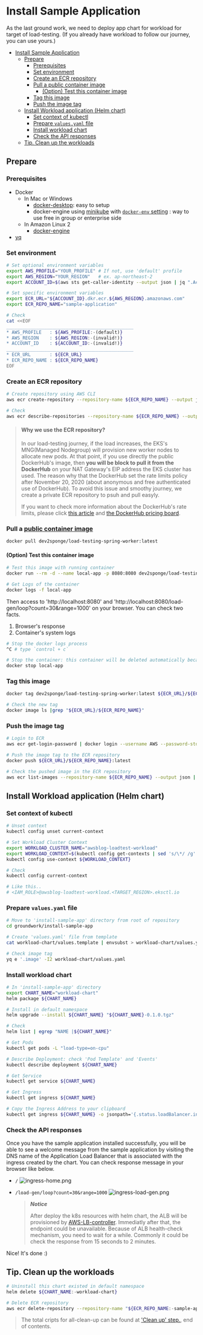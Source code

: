 # Install Sample Application

As the last ground work, we need to deploy app chart for workload for target of load-testing.
(If you already have workload to follow our journey, you can use yours.)

- [Install Sample Application](#install-sample-application)
  - [Prepare](#prepare)
    - [Prerequisites](#prerequisites)
    - [Set environment](#set-environment)
    - [Create an ECR repository](#create-an-ecr-repository)
    - [Pull a public container image](#pull-a-public-container-image)
      - [(Option) Test this container image](#option-test-this-container-image)
    - [Tag this image](#tag-this-image)
    - [Push the image tag](#push-the-image-tag)
  - [Install Workload application (Helm chart)](#install-workload-application-helm-chart)
    - [Set context of kubectl](#set-context-of-kubectl)
    - [Prepare `values.yaml` file](#prepare-valuesyaml-file)
    - [Install workload chart](#install-workload-chart)
    - [Check the API responses](#check-the-api-responses)
  - [Tip. Clean up the workloads](#tip-clean-up-the-workloads)

## Prepare

### Prerequisites

- Docker
  - In Mac or Windows
    - [docker-desktop](https://www.docker.com/products/docker-desktop): easy to setup
    - docker-engine using [minikube](https://minikube.sigs.k8s.io/docs/start/) with [`docker-env` setting](https://minikube.sigs.k8s.io/docs/commands/docker-env/)
      : way to use free in group or enterprise side
  - In Amazon Linux 2
    - [docker-engine](https://gist.github.com/npearce/6f3c7826c7499587f00957fee62f8ee9#file-install-docker-md)
- [yq](https://github.com/mikefarah/yq/#install)

### Set environment

```bash
# Set optional environment variables
export AWS_PROFILE="YOUR_PROFILE" # If not, use 'default' profile
export AWS_REGION="YOUR_REGION"   # ex. ap-northeast-2
export ACCOUNT_ID=$(aws sts get-caller-identity --output json | jq ".Account" | tr -d '"')

# Set specific environment variables
export ECR_URL="${ACCOUNT_ID}.dkr.ecr.${AWS_REGION}.amazonaws.com"
export ECR_REPO_NAME="sample-application"

# Check
cat <<EOF
_______________________________________________
* AWS_PROFILE   : ${AWS_PROFILE:-(default)}
* AWS_REGION    : ${AWS_REGION:-(invalid!)}
* ACCOUNT_ID    : ${ACCOUNT_ID:-(invalid!)}
_______________________________________________
* ECR_URL       : ${ECR_URL}
* ECR_REPO_NAME : ${ECR_REPO_NAME}
EOF
```

### Create an ECR repository

```bash
# Create repository using AWS CLI
aws ecr create-repository --repository-name ${ECR_REPO_NAME} --output json | jq

# Check
aws ecr describe-repositories --repository-name ${ECR_REPO_NAME} --output json | jq
```

> #### Why we use the ECR repository?
>
> In our load-testing journey, if the load increases, the EKS's MNG(Managed Nodegroup) will provision new worker nodes to allocate new pods.
> At that point, if you use directly the public DockerHub's image, then **you will be block to pull it from the DockerHub** on your NAT Gateway's EIP address the EKS cluster has used.
> The reason why that the DockerHub set the rate limits policy after November 20, 2020 (about anonymous and free authenticated use of DockerHub).
> To avoid this issue and smoothy journey, we create a private ECR repository to psuh and pull easyly.
>
> If you want to check more information about the DockerHub's rate limits, please click [this article](https://www.docker.com/increase-rate-limits) and [the DockerHub pricing board](https://www.docker.com/pricing).

### Pull a [public container image](https://hub.docker.com/r/dev2sponge/load-testing-spring-worker)

```bash
docker pull dev2sponge/load-testing-spring-worker:latest
```

#### (Option) Test this container image

```bash
# Test this image with running container
docker run --rm -d --name local-app -p 8080:8080 dev2sponge/load-testing-spring-worker:latest

# Get Logs of the container
docker logs -f local-app
```

Then access to 'http://localhost:8080' and 'http://localhost:8080/load-gen/loop?count=30&range=1000' on your browser. You can check two facts.

1. Browser's response
2. Container's system logs

```bash
# Stop the docker logs process
^C # type `control + c`

# Stop the container: this container will be deleted automatically because of the '-d' option.
docker stop local-app
```

### Tag this image

```bash
docker tag dev2sponge/load-testing-spring-worker:latest ${ECR_URL}/${ECR_REPO_NAME}:latest

# Check the new tag
docker image ls |grep "${ECR_URL}/${ECR_REPO_NAME}"
```

### Push the image tag

```bash
# Login to ECR
aws ecr get-login-password | docker login --username AWS --password-stdin ${ECR_URL}

# Push the image tag to the ECR repository
docker push ${ECR_URL}/${ECR_REPO_NAME}:latest

# Check the pushed image in the ECR repository
aws ecr list-images --repository-name ${ECR_REPO_NAME} --output json | jq -c '.imageIds |map(select(.imageTag == "latest"))'
```

## Install Workload application (Helm chart)

### Set context of kubectl

```bash
# Unset context
kubectl config unset current-context

# Set Workload Cluster Context
export WORKLOAD_CLUSTER_NAME="awsblog-loadtest-workload"
export WORKLOAD_CONTEXT=$(kubectl config get-contexts | sed 's/\*/ /g' | grep "@${WORKLOAD_CLUSTER_NAME}." | awk -F" " '{print $1}')
kubectl config use-context ${WORKLOAD_CONTEXT}

# Check
kubectl config current-context

# Like this..
# <IAM_ROLE>@awsblog-loadtest-workload.<TARGET_REGION>.eksctl.io
```

### Prepare `values.yaml` file

```bash
# Move to 'install-sample-app' directory from root of repository
cd groundwork/install-sample-app

# Create 'values.yaml' file from template
cat workload-chart/values.template | envsubst > workload-chart/values.yaml

# Check image tag
yq e '.image' -I2 workload-chart/values.yaml
```

### Install workload chart

```bash
# In 'install-sample-app' directory
export CHART_NAME="workload-chart"
helm package ${CHART_NAME}

# Install in default namespace
helm upgrade --install ${CHART_NAME} "${CHART_NAME}-0.1.0.tgz"

# Check
helm list | egrep "NAME |${CHART_NAME}"

# Get Pods
kubectl get pods -L "load-type=on-cpu"

# Describe Deployment: check 'Pod Template' and 'Events'
kubectl describe deployment ${CHART_NAME}

# Get Service
kubectl get service ${CHART_NAME}

# Get Ingress
kubectl get ingress ${CHART_NAME}

# Copy the Ingress Address to your clipboard
kubectl get ingress ${CHART_NAME} -o jsonpath='{.status.loadBalancer.ingress[0].hostname}' | pbcopy
```

### Check the API responses

Once you have the sample application installed successfully, you will be able to see a welcome message from the sample application by visiting the DNS name of the Application Load Balancer that is associated with the ingress created by the chart. You can check response message in your browser like below.

- `/`
  ![ingress-home.png](./ingress-home.png)

- `/load-gen/loop?count=30&range=1000`
  ![ingress-load-gen.png](./ingress-load-gen.png)

  > _**Notice**_
  >
  > After deploy the k8s resources with helm chart, the ALB will be provisioned by [AWS-LB-controller](../install-addon-chart#install-aws-load-balancer-controller-helm-chart).
  > Immediatly after that, the endpoint could be unavailable.
  > Because of ALB health-check mechanism, you need to wait for a while.
  > Commonly it could be check the response from 15 seconds to 2 minutes.

Nice! It's done :)

## Tip. Clean up the workloads

```bash
# Uninstall this chart existed in default namespace
helm delete ${CHART_NAME:-workload-chart}

# Delete ECR repository
aws ecr delete-repository --repository-name "${ECR_REPO_NAME:-sample-application}"
```

> The total cripts for all-clean-up can be found at ['Clean up' step.](../../#clean-up), end of contents.
